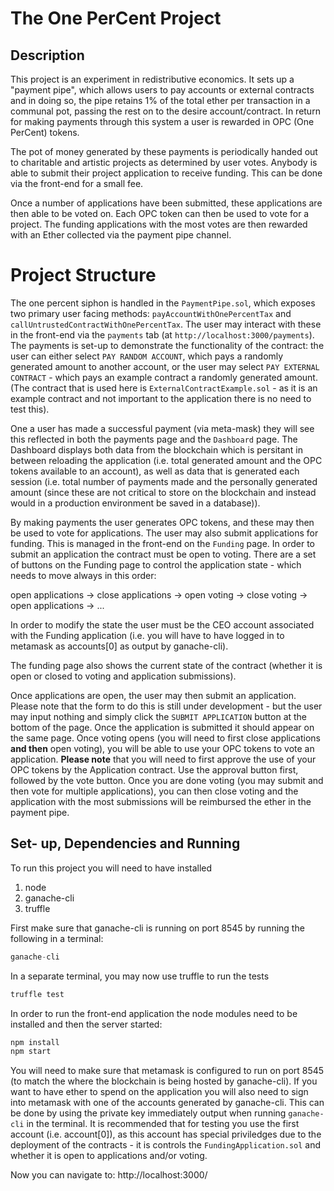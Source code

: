 # The One PerCent Project

## Description

This project is an experiment in redistributive economics. It sets up a "payment pipe", which allows users to pay accounts or external contracts and in doing so, the pipe retains 1% of the total ether per transaction in a communal pot, passing the rest on to the desire account/contract. In return for making payments through this system a user is rewarded in OPC (One PerCent) tokens.

The pot of money generated by these payments is periodically handed out to charitable and artistic projects as determined by user votes. Anybody is able to submit their project application to receive funding. This can be done via the front-end for a small fee. 

Once a number of applications have been submitted, these applications are then able to be voted on. Each OPC token can then be used to vote for a project. The funding applications with the most votes are then rewarded with an Ether collected via the payment pipe channel.

# Project Structure

The one percent siphon is handled in the `PaymentPipe.sol`, which exposes two primary user facing methods: `payAccountWithOnePercentTax` and `callUntrustedContractWithOnePercentTax`. The user may interact with these in the front-end via the `payments` tab (at `http://localhost:3000/payments`). The payments is set-up to demonstrate the functionality of the contract: the user can either select `PAY RANDOM ACCOUNT`, which pays a randomly generated amount to another account, or the user may select `PAY EXTERNAL CONTRACT` - which pays an example contract a randomly generated amount. (The contract that is used here is `ExternalContractExample.sol` - as it is an example contract and not important to the application there is no need to test this).

One a user has made a successful payment (via meta-mask) they will see this reflected in both the payments page and the `Dashboard` page. The Dashboard displays both data from the blockchain which is persitant in between reloading the application (i.e. total generated amount and the OPC tokens available to an account), as well as data that is generated each session (i.e. total number of payments made and the personally generated amount (since these are not critical to store on the blockchain and instead would in a production environment be saved in a database)).

By making payments the user generates OPC tokens, and these may then be used to vote for applications. The user may also submit applications for funding. This is managed in the front-end on the `Funding` page. In order to submit an application the contract must be open to voting. There are a set of buttons on the Funding page to control the application state - which needs to move always in this order:

open applications -> close applications -> open voting -> close voting -> open applications -> ...

In order to modify the state the user must be the CEO account associated with the Funding application (i.e. you will have to have logged in to metamask as accounts[0] as output by ganache-cli).

The funding page also shows the current state of the contract (whether it is open or closed to voting and application submissions).

Once applications are open, the user may then submit an application. Please note that the form to do this is still under development - but the user may input nothing and simply click the `SUBMIT APPLICATION` button at the bottom of the page. Once the application is submitted it should appear on the same page. Once voting opens (you will need to first close applications **and then** open voting), you will be able to use your OPC tokens to vote an application. **Please note** that you will need to first approve the use of your OPC tokens by the Application contract. Use the approval button first, followed by the vote button. Once you are done voting (you may submit and then vote for multiple applications), you can then close voting and the application with the most submissions will be reimbursed the ether in the payment pipe.

## Set- up, Dependencies and Running

To run this project you will need to have installed

1) node
2) ganache-cli
3) truffle

First make sure that ganache-cli is running on port 8545 by running the following in a terminal:

``` javascript
ganache-cli
```

In a separate terminal, you may now use truffle to run the tests

``` javascript
truffle test
```

In order to run the front-end application the node modules need to be installed and then the server started:

``` javascript
npm install
npm start
```

You will need to make sure that metamask is configured to run on port 8545 (to match the where the blockchain is being hosted by ganache-cli). If you want to have ether to spend on the application you will also need to sign into metamask with one of the accounts generated by ganache-cli. This can be done by using the private key immediately output when running `ganache-cli` in the terminal. It is recommended that for testing you use the first account (i.e. account[0]), as this account has special priviledges due to the deployment of the contracts - it is controls the `FundingApplication.sol` and whether it is open to applications and/or voting.

Now you can navigate to: http://localhost:3000/